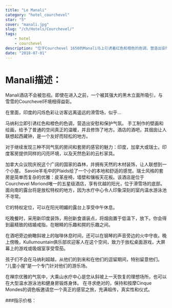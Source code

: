 ```yaml
---
title: "Le Manali"
category: "hotel_courchevel"
star: "5"
cover: "manali.jpg"
slug: "/ch/Hotels/Courchevel/"
tags:
    - hotel
    - courchevel
description: "位于Courchevel 1650的Manali马上引诱着红色和橙色的色调，营造出安慰和保护气氛。手工制作的壁画和绘画给公共区域带来真正的温暖，酒店的酒吧，烟囱让人联想起西藏钟，为您提供友好轻松的氛围."
date: "2018-07-01"
--- 
```

 
# Manali描述：
Manali酒店不会被忽视。即使在进入之前，一个被其强大的黑木立面所吸引，与雪雪的Courchevel环境相得益彰。

在里面，印度的闪烁色彩让访客远离遥远的滑雪场，似乎...

马纳利立即引诱红色和橙色的色调，营造出安慰和保护气氛。
手工制作的壁画和绘画，给予了普通的空间真正的温暖，并且修饰了地方。酒店的酒吧，其烟囱让人联想起西藏钟，是一个友好而轻松的地方。

对于继续发现三种不同气氛的房间和套房的感官的魅力：印度，加拿大或瑞士。印度客房提供同样的闪亮环境，以及天然色彩的云杉家具。

加拿大众议院庆祝这个广阔的国家的森林，并拥有天然的木材装饰，让人联想到一个小屋。 Savoie羊毛中的Plaids给了一个小的本地和舒适的感觉。瑞士风格的套房是简单而复杂的优雅：皮革座椅，墙壁和镶板天花板。该酒店是位于Courchevel Moriond唯一的五星级酒店，享有优越的阳光，位于滑雪场的底部。面向南的露台将是放松特权的地方，因为水疗中心令人印象深刻的室内温水游泳池不寻常。

它的特权定位，可以在阳光明媚的露台上享受中午休息。

吃晚餐时，采用新印度装饰，用创新食谱装点，将烟囱置于低温下，放下。你会得到最精致的结婚戒指，在眼睛的乐趣和腭的乐趣之间。

在酒吧旁边俯瞰斜坡上的咖啡休息时间，还可以在钢琴的声音旁边的火中守夜。晚上傍晚，Kullumountain俱乐部欢迎客人在这个空间，致力于放松桌面游戏，大屏幕上的游戏或吸烟室享受雪茄。

孩子们不会在马纳利超越，从他们的到来和在他们的逗留期间，特别留意他们。 “儿童小屋”是一个专门针对他们的游乐场。

在禅宗优雅的气氛中，大乘山水疗中心是您从斜坡上一天恢复的理想场所，也可以在大型温水游泳池和健身房锻炼身体。
在寻求绝对的，保持和按摩Cinque Mondes的调色板邀请您一个真正的感官之旅，充满祖传，真实性和仪式。

###指示价格：